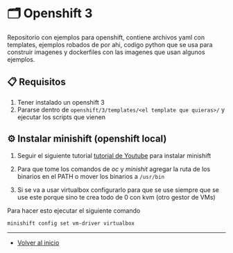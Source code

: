 # :card_index_dividers: Openshift 3

Repositorio con ejemplos para openshift, contiene archivos yaml con templates, ejemplos robados de por ahi, codigo python que se usa para construir imagenes y dockerfiles con las imagenes que usan algunos ejemplos.

## :clipboard: Requisitos

1) Tener instalado un openshift 3
2) Pararse dentro de `openshift/3/templates/<el template que quieras>/` y ejecutar los scripts que vienen

## :gear: Instalar minishift (openshift local)

1) Seguir el siguiente tutorial [tutorial de Youtube](https://www.youtube.com/watch?v=RcZW4ZRzl-Q&ab_channel=I%C3%B1igoSerrano) para instalar minishift

2) Para que tome los comandos de *oc* y *minishit* agregar la ruta de los binarios en el PATH o mover los binarios a `/usr/bin`

3) Si se va a usar virtualbox configurarlo para que se use siempre que se use este porque sino te crea todo de 0 con kvm (otro gestor de VMs)

Para hacer esto ejecutar el siguiente comando

```sh
minishift config set vm-driver virtualbox
```

---

* [Volver al inicio](../README.md)
